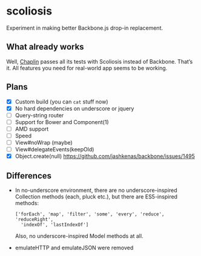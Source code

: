 # scoliosis

Experiment in making better Backbone.js drop-in replacement.

## What already works

Well, [Chaplin](http://chaplinjs.org) passes all its tests with Scoliosis instead of Backbone. That’s it. All features you need for real-world app seems to be working.

## Plans

- [x] Custom build (you can `cat` stuff now)
- [x] No hard dependencies on underscore or jquery
- [ ] Query-string router
- [ ] Support for Bower and Component(1)
- [ ] AMD support
- [ ] Speed
- [ ] View#noWrap (maybe)
- [ ] View#delegateEvents(keepOld)
- [x] Object.create(null) https://github.com/jashkenas/backbone/issues/1495

## Differences

- In no-underscore environment, there are no underscore-inspired
  Collection methods (each, pluck etc.), but there are ES5-inspired methods:
  ```
  ['forEach', 'map', 'filter', 'some', 'every', 'reduce', 'reduceRight',
    'indexOf', 'lastIndexOf']
  ```

  Also, no underscore-inspired Model methods at all.

- emulateHTTP and emulateJSON were removed
